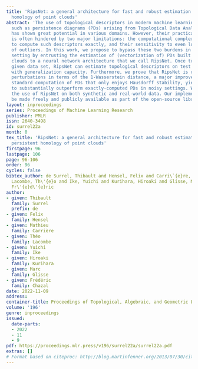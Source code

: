 ```yaml
---
title: 'RipsNet: a general architecture for fast and robust estimation of the persistent
  homology of point clouds'
abstract: 'The use of topological descriptors in modern machine learning applications,
  such as persistence diagrams (PDs) arising from Topological Data Analysis (TDA),
  has shown great potential in various domains. However, their practical use in applications
  is often hindered by two major limitations: the computational complexity required
  to compute such descriptors exactly, and their sensitivity to even low-level proportions
  of outliers. In this work, we propose to bypass these two burdens in a data-driven
  setting by entrusting the estimation of (vectorization of) PDs built on top of point
  clouds to a neural network architecture that we call RipsNet. Once trained on a
  given data set, RipsNet can estimate topological descriptors on test data very efficiently
  with generalization capacity. Furthermore, we prove that RipsNet is robust to input
  perturbations in terms of the 1-Wasserstein distance, a major improvement over the
  standard computation of PDs that only enjoys Hausdorff stability, yielding RipsNet
  to substantially outperform exactly-computed PDs in noisy settings. We showcase
  the use of RipsNet on both synthetic and real-world data. Our implementation will
  be made freely and publicly available as part of the open-source library Gudhi.'
layout: inproceedings
series: Proceedings of Machine Learning Research
publisher: PMLR
issn: 2640-3498
id: surrel22a
month: 0
tex_title: 'RipsNet: a general architecture for fast and robust estimation of the
  persistent homology of point clouds'
firstpage: 96
lastpage: 106
page: 96-106
order: 96
cycles: false
bibtex_author: de Surrel, Thibault and Hensel, Felix and Carri\`{e}re, Mathieu and
  Lacombe, Th\'{e}o and Ike, Yuichi and Kurihara, Hiroaki and Glisse, Marc and Chazal,
  Fr\'{e}d\'{e}ric
author:
- given: Thibault
  family: Surrel
  prefix: de
- given: Felix
  family: Hensel
- given: Mathieu
  family: Carrière
- given: Théo
  family: Lacombe
- given: Yuichi
  family: Ike
- given: Hiroaki
  family: Kurihara
- given: Marc
  family: Glisse
- given: Frédéric
  family: Chazal
date: 2022-11-09
address:
container-title: Proceedings of Topological, Algebraic, and Geometric Learning 2022
volume: '196'
genre: inproceedings
issued:
  date-parts:
  - 2022
  - 11
  - 9
pdf: https://proceedings.mlr.press/v196/surrel22a/surrel22a.pdf
extras: []
# Format based on citeproc: http://blog.martinfenner.org/2013/07/30/citeproc-yaml-for-bibliographies/
---
```

